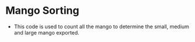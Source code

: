 # Mango Sorting

- This code is used to count all the mango to determine the small, medium and large mango exported.
